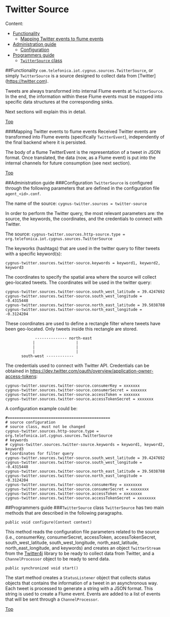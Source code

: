 # <a name="top"></a>Twitter Source
Content:

* [Functionality](#section1)
    * [Mapping Twitter events to flume events](#section1.1)
* [Administration guide](#section2)
    * [Configuration](#section2.1)
* [Programmers guide](#section3)
    * [`TwitterSource` class](#section3.1)

##<a name="section1"></a>Functionality
`com.telefonica.iot.cygnus.sources.TwitterSource`, or simply `TwitterSource` is a source designed to collect data from [Twitter] (https://twitter.com).

Tweets are always transformed into internal Flume events at `TwitterSource`. In the end, the information within these Flume events must be mapped into specific data structures at the corresponding sinks.

Next sections will explain this in detail.

[Top](#top)

###<a name="section1.1"></a>Mapping Twitter events to flume events
Received Twitter events are transformed into Flume events (specifically `TwitterEvent`), independently of the final backend where it is persisted.

The body of a flume TwitterEvent is the representation of a tweet in JSON format. Once translated, the data (now, as a Flume event) is put into the internal channels for future consumption (see next section).

[Top](#top)

##<a name="section2"></a>Administration guide
###<a name="section2.1"></a>Configuration
`TwitterSource` is configured through the following parameters that are defined in the configuration file `agent_<id>.conf`.

The name of the source:
`cygnus-twitter.sources = twitter-source`

In order to perform the Twitter query, the most relevant parameters are: the source, the keywords, the coordinates, and the credentials to connect with Twitter.

The source:
`cygnus-twitter.sources.http-source.type = org.telefonica.iot.cygnus.sources.TwitterSource`

The keyworks (hashtags) that are used in the twitter query to filter tweets with a specific keyword(s):

`cygnus-twitter.sources.twitter-source.keywords = keyword1, keyword2, keyword3`

The coordinates to specify the spatial area where the source will collect geo-located tweets. The coordinates will be used in the twitter query:
```
cygnus-twitter.sources.twitter-source.south_west_latitude = 39.4247692
cygnus-twitter.sources.twitter-source.south_west_longitude = -0.4315448
cygnus-twitter.sources.twitter-source.north_east_latitude = 39.5038788
cygnus-twitter.sources.twitter-source.north_east_longitude = -0.3124204
```

These coordinates are used to define a rectangle filter where tweets have been geo-located. Only tweets inside this rectangle are stored.
```
             -------------- north-east
            |                  |
            |                  |
            |                  |
       south-west ------------   
```

The credentials used to connect with Twitter API. Credentials can be obtained in https://dev.twitter.com/oauth/overview/application-owner-access-tokens:
```
cygnus-twitter.sources.twitter-source.consumerKey = xxxxxxx
cygnus-twitter.sources.twitter-source.consumerSecret = xxxxxxx
cygnus-twitter.sources.twitter-source.accessToken = xxxxxxx
cygnus-twitter.sources.twitter-source.accessTokenSecret = xxxxxxx
```

A configuration example could be:
```
#=============================================
# source configuration
# source class, must not be changed
cygnus-twitter.sources.http-source.type = org.telefonica.iot.cygnus.sources.TwitterSource
# keywords
# cygnus-twitter.sources.twitter-source.keywords = keyword1, keyword2, keyword3
# Coordinates for filter query
cygnus-twitter.sources.twitter-source.south_west_latitude = 39.4247692
cygnus-twitter.sources.twitter-source.south_west_longitude = -0.4315448
cygnus-twitter.sources.twitter-source.north_east_latitude = 39.5038788
cygnus-twitter.sources.twitter-source.north_east_longitude = -0.3124204
cygnus-twitter.sources.twitter-source.consumerKey = xxxxxxxx
cygnus-twitter.sources.twitter-source.consumerSecret = xxxxxxxx
cygnus-twitter.sources.twitter-source.accessToken = xxxxxxxx
cygnus-twitter.sources.twitter-source.accessTokenSecret = xxxxxxxx
```

##<a name="section3"></a>Programmers guide
###<a name="section3.1"></a>`TwitterSource` class
`TwitterSource` has two main methods that are described in the following paragraphs.

`public void configure(Context context)`

This method reads the configuration file parameters related to the source (i.e., consumerKey, consumerSecret, accessToken, accessTokenSecret, south_west_latitude, south_west_longitude, north_east_latitude, north_east_longitude, and keywords) and creates an object `TwitterStream` from the [Twitter4j](http://twitter4j.org/en/index.html) library to be ready to collect data from Twitter, and a `ChannelProcessor` object to be ready to send data. 

`public synchronized void start()`

The start method creates a `StatusListener` object that collects status objects that contains the information of a tweet in an asynchronous way. Each tweet is processed to generate a string with a JSON format. This string is used to create a Flume event. Events are added to a list of events that will be sent through a `ChannelProcessor`.

[Top](#top)

